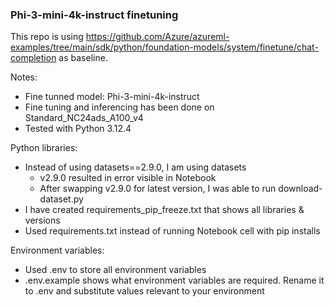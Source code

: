 ### Phi-3-mini-4k-instruct finetuning

This repo is using https://github.com/Azure/azureml-examples/tree/main/sdk/python/foundation-models/system/finetune/chat-completion as baseline.

Notes:
- Fine tunned model: Phi-3-mini-4k-instruct
- Fine tuning and inferencing has been done on Standard_NC24ads_A100_v4
- Tested with Python 3.12.4

Python libraries:
- Instead of using datasets==2.9.0, I am using datasets
  - v2.9.0 resulted in error visible in Notebook
  - After swapping v2.9.0 for latest version, I was able to run download-dataset.py
- I have created requirements_pip_freeze.txt that shows all libraries & versions
- Used requirements.txt instead of running Notebook cell with pip installs

Environment variables:
- Used .env to store all environment variables
- .env.example shows what environment variables are required. Rename it to .env and substitute values relevant to your environment
